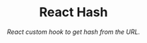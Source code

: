 <div align="center">
  <h1>React Hash</h1>
  <p><i>React custom hook to get hash from the URL.</i></p>
</div><br>
